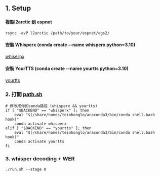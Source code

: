 ## 1. Setup
#### 複製l2arctic 到 espnet
`
rsync -avP l2arctic /path/to/your/espnet/egs2/
`
#### 安裝 Whisperx (conda create --name whisperx python=3.10)
[whiserpx](https://github.com/m-bain/whisperX#setup-%EF%B8%8F)

#### 安裝 YourTTS (conda create --name yourtts python=3.10)
[yourtts](https://github.com/coqui-ai/TTS#installation)


### 2. 打開 [path.sh](https://github.com/teinhonglo/l2arctic_tts/blob/master/asr1/path.sh#L22-L28)
```
# 修改成你的conda路徑 (whisperx && yourtts)
if [ "$BACKEND" == "whisperx" ]; then
    eval "$(/share/homes/teinhonglo/anaconda3/bin/conda shell.bash hook)"
    conda activate whisperx
elif [ "$BACKEND" == "yourtts" ]; then
    eval "$(/share/homes/teinhonglo/anaconda3/bin/conda shell.bash hook)"
    conda activate yourtts
fi
```

### 3. whisper decoding + WER
```
./run.sh --stage 0
```
